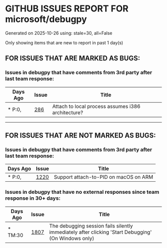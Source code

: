 
# GITHUB ISSUES REPORT FOR microsoft/debugpy


Generated on 2025-10-26 using: stale=30, all=False


Only showing items that are new to report in past 1 day(s)


## FOR ISSUES THAT ARE MARKED AS BUGS:


### Issues in debugpy that have comments from 3rd party after last team response:

| Days Ago | Issue | Title |
| --- | --- | --- |
 | \* P:0,  |[286](https://github.com/microsoft/debugpy/issues/286 "Attach to local process assumes i386 architecture? ")  |Attach to local process assumes i386 architecture?  |

---

## FOR ISSUES THAT ARE NOT MARKED AS BUGS:


### Issues in debugpy that have comments from 3rd party after last team response:

| Days Ago | Issue | Title |
| --- | --- | --- |
 | \* P:0,  |[1220](https://github.com/microsoft/debugpy/issues/1220 "Support attach-to-PID on macOS on ARM")  |Support attach-to-PID on macOS on ARM |

### Issues in debugpy that have no external responses since team response in 30+ days:

| Days Ago | Issue | Title |
| --- | --- | --- |
 | \* TM:30  |[1807](https://github.com/microsoft/debugpy/issues/1807 "The debugging session fails silently immediately after clicking 'Start Debugging' (On Windows only)")  |The debugging session fails silently immediately after clicking 'Start Debugging' (On Windows only) |




















